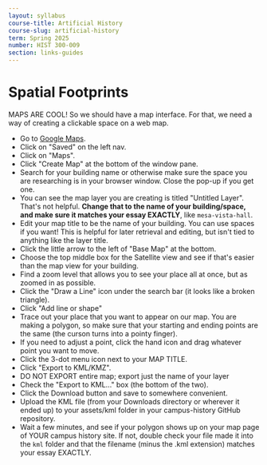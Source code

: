 ```yaml
---
layout: syllabus
course-title: Artificial History
course-slug: artificial-history
term: Spring 2025
number: HIST 300-009
section: links-guides
---
```


# Spatial Footprints 
MAPS ARE COOL! So we should have a map interface. For that, we need a way of creating a clickable space on a web map.

- Go to [Google Maps](http://maps.google.com).
- Click on "Saved" on the left nav.
- Click on "Maps".
- Click "Create Map" at the bottom of the window pane.
- Search for your building name or otherwise make sure the space you are researching is in your browser window. Close the pop-up if you get one.
- You can see the map layer you are creating is titled "Untitled Layer". That's not helpful. **Change that to the name of your building/space, and make sure it matches your essay EXACTLY**, like `mesa-vista-hall`.
- Edit your map title to be the name of your building. You can use spaces if you want! This is helpful for later retrieval and editing, but isn't tied to anything like the layer title.
- Click the little arrow to the left of "Base Map" at the bottom.
- Choose the top middle box for the Satellite view and see if that's easier than the map view for your building.
- Find a zoom level that allows you to see your place all at once, but as zoomed in as possible.
- Click the "Draw a Line" icon under the search bar (it looks like a broken triangle).
- Click "Add line or shape"
- Trace out your place that you want to appear on our map. You are making a polygon, so make sure that your starting and ending points are the same (the curson turns into a pointy finger).
- If you need to adjust a point, click the hand icon and drag whatever point you want to move.
- Click the 3-dot menu icon next to your MAP TITLE.
- Click "Export to KML/KMZ".
- DO NOT EXPORT entire map; export just the name of your layer 
- Check the "Export to KML..." box (the bottom of the two).
- Click the Download button and save to somewhere convenient.
- Upload the KML file (from your Downloads directory or wherever it ended up) to your assets/kml folder in your campus-history GitHub repository. 
- Wait a few minutes, and see if your polygon shows up on your map page of YOUR campus history site. If not, double check your file made it into the `kml` folder and that the filename (minus the .kml extension) matches your essay EXACTLY.
